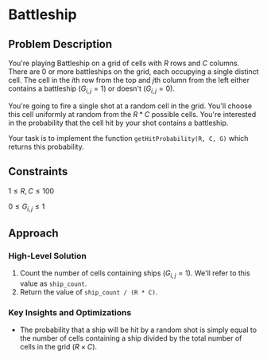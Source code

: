 # Battleship

## Problem Description

You're playing Battleship on a grid of cells with $R$ rows and $C$ columns. There are 0 or more battleships on the grid, each occupying a single distinct cell. The cell in the $i\text{th}$ row from the top and $j\text{th}$ column from the left either contains a battleship ($G_{i,j}=1$) or doesn't ($G_{i,j}=0$).

You're going to fire a single shot at a random cell in the grid. You'll choose this cell uniformly at random from the $R*C$ possible cells. You're interested in the probability that the cell hit by your shot contains a battleship.

Your task is to implement the function ```getHitProbability(R, C, G)``` which returns this probability.

## Constraints

$1 \leq R,C \leq 100$

$0 \leq G_{i,j} \leq 1$

## Approach

### High-Level Solution

1. Count the number of cells containing ships ($G_{i,j}=1$). We'll refer to this value as ```ship_count```.
2. Return the value of ```ship_count / (R * C)```.

### Key Insights and Optimizations

- The probability that a ship will be hit by a random shot is simply equal to the number of cells containing a ship divided by the total number of cells in the grid ($R \times C$).